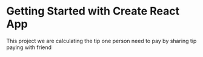 # Getting Started with Create React App

This project we are calculating the tip one person need to pay by sharing tip paying with friend
